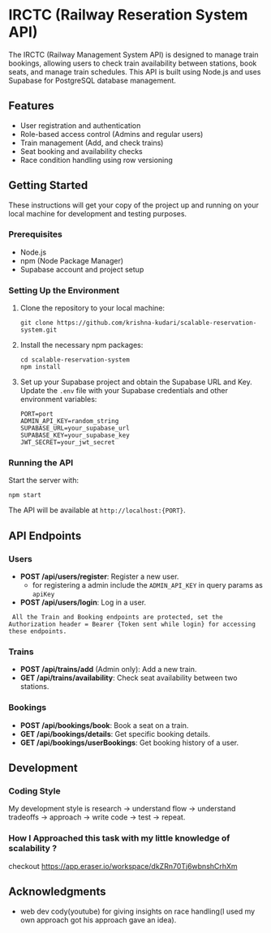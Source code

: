 
# IRCTC (Railway Reseration System API)

The IRCTC (Railway Management System API) is designed to manage train bookings, allowing users to check train availability between stations, book seats, and manage train schedules. This API is built using Node.js and uses Supabase for PostgreSQL database management.

## Features

- User registration and authentication
- Role-based access control (Admins and regular users)
- Train management (Add, and check trains)
- Seat booking and availability checks
- Race condition handling using row versioning

## Getting Started

These instructions will get your copy of the project up and running on your local machine for development and testing purposes.

### Prerequisites

- Node.js
- npm (Node Package Manager)
- Supabase account and project setup

### Setting Up the Environment

1. Clone the repository to your local machine:

   ```
   git clone https://github.com/krishna-kudari/scalable-reservation-system.git
   ```

2. Install the necessary npm packages:

   ```
   cd scalable-reservation-system
   npm install
   ```

3. Set up your Supabase project and obtain the Supabase URL and Key. Update the `.env` file with your Supabase credentials and other environment variables:

   ```
   PORT=port
   ADMIN_API_KEY=random_string
   SUPABASE_URL=your_supabase_url
   SUPABASE_KEY=your_supabase_key
   JWT_SECRET=your_jwt_secret
   ```

### Running the API

Start the server with:

```
npm start
```

The API will be available at `http://localhost:{PORT}`.

## API Endpoints

### Users

- **POST /api/users/register**: Register a new user.
    - for registering a admin include the `ADMIN_API_KEY` in query params as `apiKey`
- **POST /api/users/login**: Log in a user.

` All the Train and Booking endpoints are protected, set the Authorization header = Bearer {Token sent while login} for accessing these endpoints.`

### Trains

- **POST /api/trains/add** (Admin only): Add a new train.
- **GET /api/trains/availability**: Check seat availability between two stations.

### Bookings

- **POST /api/bookings/book**: Book a seat on a train.
- **GET /api/bookings/details**: Get specific booking details.
- **GET /api/bookings/userBookings**: Get booking history of a user.

## Development

### Coding Style

My development style is research -> understand flow -> understand tradeoffs -> approach -> write code -> test -> repeat.

### How I Approached this task with my little knowledge of scalability ? 
checkout https://app.eraser.io/workspace/dkZRn70Tj6wbnshCrhXm 

## Acknowledgments

- web dev cody(youtube) for giving insights on race handling(I used my own approach got his approach gave an idea).

